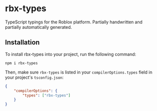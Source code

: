 # rbx-types

TypeScript typings for the Roblox platform. Partially handwritten and partially automatically generated.

## Installation

To install rbx-types into your project, run the following command:

`npm i rbx-types`

Then, make sure `rbx-types` is listed in your `compilerOptions.types` field in your project's `tsconfig.json`:

```json
{
	"compilerOptions": {
		"types": ["rbx-types"]
	}
}
```
